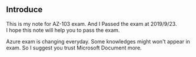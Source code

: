 ## Introduce

This is my note for AZ-103 exam. And I Passed the exam at 2019/9/23.  
I hope this note will help you to pass the exam.

Azure exam is changing everyday. Some knowledges might won't appear in exam. So I suggest you trust Microsoft Document more.